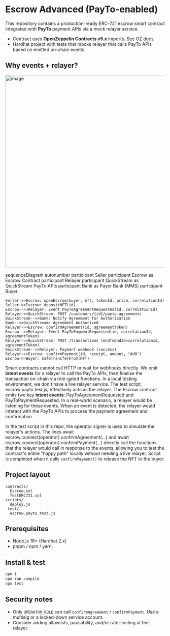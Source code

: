 
# Escrow Advanced (PayTo-enabled)

This repository contains a production-ready ERC-721 escrow smart contract integrated with **PayTo** payment APIs via a mock relayer service.

- Contract uses **OpenZeppelin Contracts v5.x** imports. See OZ docs.  
- Hardhat project with tests that mocks relayer that calls PayTo APIs based on emitted on-chain events.

## Why events + relayer?

<img width="1890" height="606" alt="image" src="https://github.com/user-attachments/assets/484db5e6-ff6f-41d8-91a5-a0c0ed5e6912" />

sequenceDiagram
    autonumber
    participant Seller
    participant Escrow as Escrow Contract
    participant Relayer
    participant QuickStream as QuickStream PayTo APIs
    participant Bank as Payer Bank (MMS)
    participant Buyer

    Seller->>Escrow: openEscrow(buyer, nft, tokenId, price, correlationId)
    Seller->>Escrow: depositNFT(id)
    Escrow-->>Relayer: Event PayToAgreementRequested(id, correlationId)
    Relayer->>QuickStream: POST /customers/{id}/payto-agreements
    QuickStream-->>Bank: Notify Agreement for Authorization
    Bank-->>QuickStream: Agreement Authorized
    Relayer->>Escrow: confirmAgreement(id, agreementToken)
    Escrow-->>Relayer: Event PayToPaymentRequested(id, correlationId, agreementToken)
    Relayer->>QuickStream: POST /transactions (endToEndId=correlationId, agreementToken)
    QuickStream-->>Relayer: Payment webhook (success)
    Relayer->>Escrow: confirmPayment(id, receipt, amount, "AUD")
    Escrow->>Buyer: safeTransferFrom(NFT)​

Smart contracts cannot call HTTP or wait for webhooks directly. We emit **intent events** for a relayer to call the PayTo APIs, then finalise the transaction on-chain via role-gated functions. 
In a local testing environment, we don't have a live relayer service. The test script, escrow.payto.test.js, effectively acts as the relayer.
The Escrow contract emits two key **intent events**: 
PayToAgreementRequested and 
PayToPaymentRequested. 
In a real-world scenario, a relayer would be listening for these events. When an event is detected, the relayer would interact with the PayTo APIs to process the payment agreement and confirmation.

In the test script in this repo, the operator signer is used to simulate the relayer's actions. The lines 
await escrow.connect(operator).confirmAgreement(...) and 
await escrow.connect(operator).confirmPayment(...) 
directly call the functions that the relayer would call in response to the events, allowing you to test the contract's entire "happy path" locally without needing a live relayer.
Script is completed when it calls `confirmPayment()` to release the NFT to the buyer.



## Project layout
```
contracts/
  Escrow.sol
  TestERC721.sol
scripts/
  deploy.js
 test/
  escrow.payto.test.js
```

## Prerequisites
- Node.js 18+ (Hardhat 2.x)  
- pnpm / npm / yarn.

## Install & test
```bash
npm i
npm run compile
npm test
```
## Security notes
- Only `OPERATOR_ROLE` can call `confirmAgreement` / `confirmPayment`. Use a multisig or a locked-down service account.
- Consider adding allowlists, pausability, and/or rate-limiting at the relayer.

